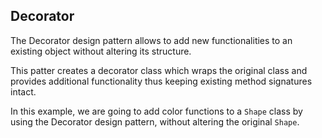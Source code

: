## Decorator
The Decorator design pattern allows to add new functionalities to an existing object without altering its structure.

This patter creates a decorator class which wraps the original class and provides additional functionality
thus keeping existing method signatures intact.

In this example, we are going to add color functions to a `Shape` class by using the Decorator design pattern,
without altering the original `Shape`. 
